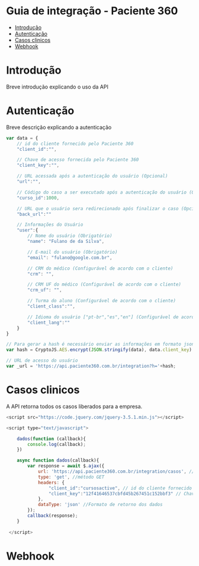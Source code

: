 Guia de integração - Paciente 360
=============

- [Introdução](#introdução)
- [Autenticação](#autenticação)
- [Casos clinicos](#casos-clinicos)
- [Webhook](#webhook)

# Introdução

Breve introdução explicando o uso da API

# Autenticação

Breve descrição explicando a autenticação

```js
var data = {
    // id do cliente fornecido pelo Paciente 360
    "client_id":"",

    // Chave de acesso fornecida pelo Paciente 360
    "client_key":"",

    // URL acessada após a autenticação do usuário (Opcional)
    "url":"",

    // Código do caso a ser executado após a autenticação do usuário (Opcional)
    "curso_id":1000,

    // URL que o usuário sera redirecionado após finalizar o caso (Opcional)
    "back_url":""

    // Informações do Usuário
    "user":{
        // Nome do usuário (Obrigatório)
        "name": "Fulano de da Silva",

        // E-mail do usuário (Obrigatório)
        "email": "fulano@google.com.br",

        // CRM do médico (Configurável de acordo com o cliente)
        "crm": "",

        // CRM UF do médico (Configurável de acordo com o cliente)
        "crm_uf": "",

        // Turma do aluno (Configurável de acordo com o cliente)
        "client_class":"",

        // Idioma do usuário ["pt-br","es","en"] (Configurável de acordo com o cliente)
        "client_lang":""
    }
}

// Para gerar a hash é necessário enviar as informações em formato json criptografadas em AES_256 
var hash = CryptoJS.AES.encrypt(JSON.stringify(data), data.client_key).toString();

// URL de acesso do usuário
var _url = 'https://api.paciente360.com.br/integration?h='+hash;

```

# Casos clinicos

A API retorna todos os casos liberados para a empresa.

```js
<script src="https://code.jquery.com/jquery-3.5.1.min.js"></script>

<script type="text/javascript">

    dados(function (callback){
        console.log(callback);
    })

    async function dados(callback){
        var response = await $.ajax({
            url: 'https://api.paciente360.com.br/integration/casos', // URL da api
            type: 'get', //método GET
            headers: {
                "client_id":"cursosactive", // id do cliente fornecido pelo Paciente 360
                "client_key":"12f41646537cbfd45b267451c152bbf3" // Chave de acesso fornecida pelo Paciente 360
            },
            dataType: 'json' //Formato de retorno dos dados
        });
        callback(response);
    }
   
 </script>
```

# Webhook
